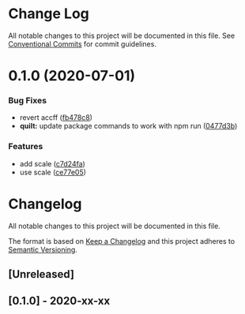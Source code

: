 # Change Log

All notable changes to this project will be documented in this file.
See [Conventional Commits](https://conventionalcommits.org) for commit guidelines.

# 0.1.0 (2020-07-01)

### Bug Fixes

- revert accff ([fb478c8](https://github.com/foursquare/web-packages/commit/fb478c8))
- **quilt:** update package commands to work with npm run ([0477d3b](https://github.com/foursquare/web-packages/commit/0477d3b))

### Features

- add scale ([c7d24fa](https://github.com/foursquare/web-packages/commit/c7d24fa))
- use scale ([ce77e05](https://github.com/foursquare/web-packages/commit/ce77e05))

# Changelog

All notable changes to this project will be documented in this file.

The format is based on [Keep a Changelog](http://keepachangelog.com/en/1.0.0/)
and this project adheres to [Semantic Versioning](http://semver.org/spec/v2.0.0.html).

## [Unreleased]

## [0.1.0] - 2020-xx-xx
